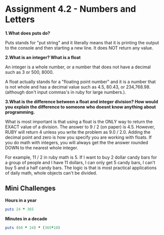 # Assignment 4.2 - Numbers and Letters

**1.What does puts do?**

Puts stands for "put string" and it literally means that it is printing the output to the console and then starting a new line. It does NOT return any value.

**2.What is an integer? What is a float**

An integer is a whole number, or a number that does not have a decimal such as 3 or 500, 8000.

A float actually stands for a "floating point number" and it is a number that is not whole and has a decimal value such as 4.5, 80.43, or 234,768.98. (although don't input commas's in ruby for large numbers.).

**3.What is the difference between a float and integer division? How would you explain the difference to someone who doesnt know anything about programming.**

What is most important is that using a float is the ONLY way to return the EXACT value of a division. The answer to 9 / 2 (on paper) is 4.5. However, RUBY will return 4 unless you write the problem as 9.0 / 2.0. Adding the decimal point and zero is how you specify you are working with floats. If you do math with integers, you will always get the the answer rounded DOWN to the nearest whole integer.

For example, 11 / 2 in ruby math is 5. If I want to buy 2 dollar candy bars for a group of people and I have 11 dollars, I can only get 5 candy bars, I can't buy 5 and a half candy bars. The logic is that is most practical applications of daily math, whole objects can't be divided.

## Mini Challenges

**Hours in a year**

```ruby
puts 24 * 365
```

**Minutes in a decade**

```ruby
puts (60 * 24) * (365*10)
```

